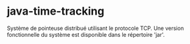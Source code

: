 # java-time-tracking

Système de pointeuse distribué utilisant le protocole TCP.
Une version fonctionnelle du système est disponible dans le répertoire 'jar'.
